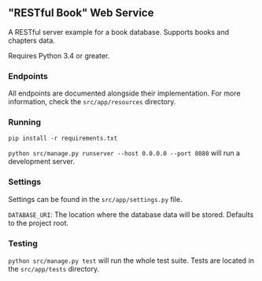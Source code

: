 ## "RESTful Book" Web Service

A RESTful server example for a book database. Supports books and chapters data.

Requires Python 3.4 or greater.

### Endpoints
All endpoints are documented alongside their implementation. For more information, check the `src/app/resources` directory.

### Running

`pip install -r requirements.txt`

`python src/manage.py runserver --host 0.0.0.0 --port 8080` will run a development server.

### Settings
Settings can be found in the `src/app/settings.py` file.

`DATABASE_URI`: The location where the database data will be stored. Defaults to the project root.

### Testing

`python src/manage.py test` will run the whole test suite. Tests are located in the `src/app/tests` directory.
